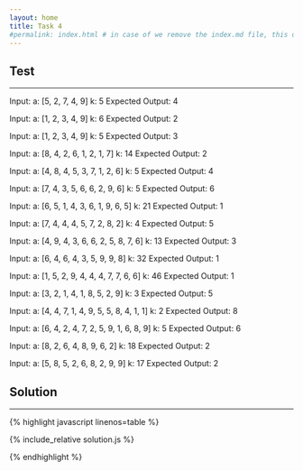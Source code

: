 ```yaml
---
layout: home
title: Task 4
#permalink: index.html # in case of we remove the index.md file, this doc will be the index page
---
```


<div class="row">
<div class="columnStmt" markdown="1">

## Test
------

Input:
a: [5, 2, 7, 4, 9]
k: 5
Expected Output:
4

Input:
a: [1, 2, 3, 4, 9]
k: 6
Expected Output:
2

Input:
a: [1, 2, 3, 4, 9]
k: 5
Expected Output:
3

Input:
a: [8, 4, 2, 6, 1, 2, 1, 7]
k: 14
Expected Output:
2

Input:
a: [4, 8, 4, 5, 3, 7, 1, 2, 6]
k: 5
Expected Output:
4

Input:
a: [7, 4, 3, 5, 6, 6, 2, 9, 6]
k: 5
Expected Output:
6

Input:
a: [6, 5, 1, 4, 3, 6, 1, 9, 6, 5]
k: 21
Expected Output:
1

Input:
a: [7, 4, 4, 4, 5, 7, 2, 8, 2]
k: 4
Expected Output:
5

Input:
a: [4, 9, 4, 3, 6, 6, 2, 5, 8, 7, 6]
k: 13
Expected Output:
3

Input:
a: [6, 4, 6, 4, 3, 5, 9, 9, 8]
k: 32
Expected Output:
1

Input:
a: [1, 5, 2, 9, 4, 4, 4, 7, 7, 6, 6]
k: 46
Expected Output:
1

Input:
a: [3, 2, 1, 4, 1, 8, 5, 2, 9]
k: 3
Expected Output:
5

Input:
a: [4, 4, 7, 1, 4, 9, 5, 5, 8, 4, 1, 1]
k: 2
Expected Output:
8

Input:
a: [6, 4, 2, 4, 7, 2, 5, 9, 1, 6, 8, 9]
k: 5
Expected Output:
6

Input:
a: [8, 2, 6, 4, 8, 9, 6, 2]
k: 18
Expected Output:
2

Input:
a: [5, 8, 5, 2, 6, 8, 2, 9, 9]
k: 17
Expected Output:
2

</div>
<div class="columnSol" markdown="1">

## Solution
------

{% highlight javascript linenos=table %}

{% include_relative solution.js %}

{% endhighlight %}

</div>
</div>
